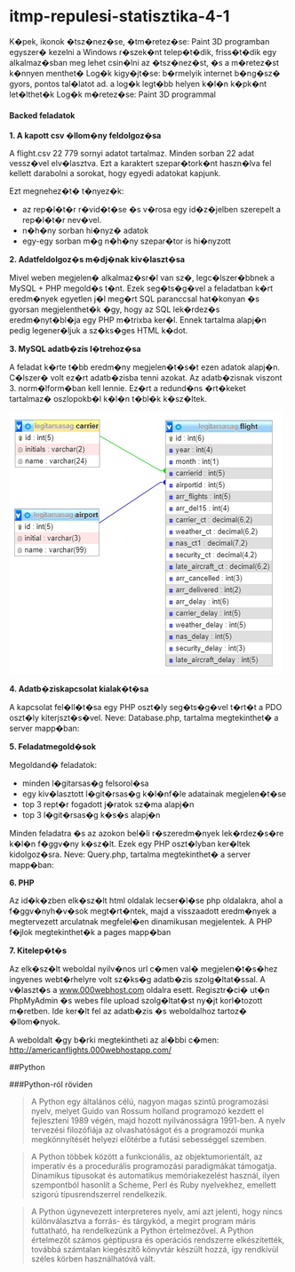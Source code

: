 # itmp-repulesi-statisztika-4-1

K�pek, ikonok �tsz�nez�se, �tm�retez�se: Paint 3D programban
egyszer� kezelni
a Windows r�szek�nt telep�t�dik, friss�t�dik
egy alkalmaz�sban meg lehet csin�lni az �tsz�nez�st, �s a m�retez�st
k�nnyen menthet�
Log�k kigy�jt�se: b�rmelyik internet b�ng�sz� gyors, pontos tal�latot ad.
a log�k legt�bb helyen k�l�n k�pk�nt let�lthet�k
Log�k m�retez�se: Paint 3D programmal

#### Backed feladatok

**1.	A kapott csv �llom�ny feldolgoz�sa**

A flight.csv 22 779 sornyi adatot tartalmaz. Minden sorban 22 adat vessz�vel elv�lasztva. Ezt a karaktert szepar�tork�nt haszn�lva fel kellett darabolni a sorokat, hogy egyedi adatokat kapjunk. 

Ezt megnehez�t� t�nyez�k:

-	az rep�l�t�r r�vid�t�se �s v�rosa egy id�z�jelben szerepelt a rep�l�t�r nev�vel.
-	n�h�ny sorban hi�nyz� adatok
-	egy-egy sorban m�g n�h�ny szepar�tor is hi�nyzott

**2.	Adatfeldolgoz�s m�dj�nak kiv�laszt�sa**

Mivel weben megjelen� alkalmaz�sr�l van sz�, legc�lszer�bbnek a MySQL + PHP megold�s t�nt. Ezek seg�ts�g�vel a feladatban k�rt eredm�nyek egyetlen j�l meg�rt SQL paranccsal hat�konyan �s gyorsan megjelenthet�k �gy, hogy az SQL lek�rdez�s eredm�nyt�bl�ja egy PHP m�trixba ker�l. Ennek tartalma alapj�n pedig legener�ljuk a sz�ks�ges HTML k�dot.

**3.	MySQL adatb�zis l�trehoz�sa**

A feladat k�rte t�bb eredm�ny megjelen�t�s�t ezen adatok alapj�n. C�lszer� volt ez�rt adatb�zisba tenni azokat. Az adatb�zisnak viszont 3. norm�lform�ban kell lennie. Ez�rt a redund�ns �rt�keket tartalmaz� oszlopokb�l k�l�n t�bl�k k�sz�ltek. 

![adatb�zis](images/database-view.png "adatb�zis")


**4.	Adatb�ziskapcsolat kialak�t�sa**

A kapcsolat fel�ll�t�sa egy PHP oszt�ly seg�ts�g�vel t�rt�t a PDO oszt�ly kiterjszt�s�vel.
Neve: Database.php, tartalma megtekinthet� a server mapp�ban:

**5.	Feladatmegold�sok**

Megoldand� feladatok:
-	minden l�gitarsas�g felsorol�sa
-	egy kiv�lasztott l�git�rsas�g k�l�nf�le adatainak megjelen�t�se
-	top 3 rept�r fogadott j�ratok sz�ma alapj�n
-	top 3 l�git�rsas�g k�s�s alapj�n

Minden feladatra �s az azokon bel�li r�szeredm�nyek lek�rdez�s�re k�l�n f�ggv�ny k�sz�lt. Ezek egy PHP oszt�lyban ker�ltek kidolgoz�sra. Neve: Query.php, tartalma megtekinthet� a server mapp�ban:

**6.	PHP**

Az id�k�zben elk�sz�lt html oldalak lecser�l�se php oldalakra, ahol a f�ggv�nyh�v�sok megt�rt�ntek, majd a visszaadott eredm�nyek a megtervezett arculatnak megfelel�en dinamikusan megjelentek.
A PHP f�jlok megtekinthet�k a pages mapp�ban

**7.	Kitelep�t�s**

Az elk�sz�lt weboldal nyilv�nos url c�men val� megjelen�t�s�hez ingyenes webt�rhelyre volt sz�ks�g adatb�zis szolg�ltat�ssal. A v�laszt�s a www.000webhost.com oldalra esett.
Regisztr�ci� ut�n PhpMyAdmin �s webes file upload szolg�ltat�st ny�jt korl�tozott m�retben. Ide ker�lt fel az adatb�zis �s weboldalhoz tartoz� �llom�nyok. 

A weboldalt �gy b�rki megtekintheti az al�bbi c�men: http://americanflights.000webhostapp.com/


##Python

###Python-ról röviden
> A Python egy általános célú, nagyon magas szintű programozási nyelv, melyet Guido van Rossum holland programozó kezdett el fejleszteni 1989 végén, majd hozott nyilvánosságra 1991-ben. A nyelv tervezési filozófiája az olvashatóságot és a programozói munka megkönnyítését helyezi előtérbe a futási sebességgel szemben.

> A Python többek között a funkcionális, az objektumorientált, az imperatív és a procedurális programozási paradigmákat támogatja. Dinamikus típusokat és automatikus memóriakezelést használ, ilyen szempontból hasonlít a Scheme, Perl és Ruby nyelvekhez, emellett szigorú típusrendszerrel rendelkezik.

> A Python úgynevezett interpreteres nyelv, ami azt jelenti, hogy nincs különválasztva a forrás- és tárgykód, a megírt program máris futtatható, ha rendelkezünk a Python értelmezővel. A Python értelmezőt számos géptípusra és operációs rendszerre elkészítették, továbbá számtalan kiegészítő könyvtár készült hozzá, így rendkívül széles körben használhatóvá vált.
